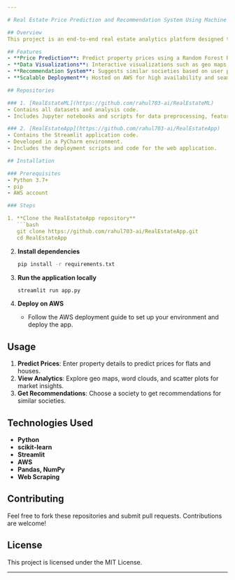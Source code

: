 ```yaml
---

# Real Estate Price Prediction and Recommendation System Using Machine Learning

## Overview
This project is an end-to-end real estate analytics platform designed to predict property prices and provide recommendations. It uses machine learning algorithms to deliver accurate price predictions and leverages AWS for deployment, ensuring scalability and reliability. The platform includes interactive visualizations and a recommendation system to enhance user experience.

## Features
- **Price Prediction**: Predict property prices using a Random Forest Regressor model with a 90% R² score.
- **Data Visualizations**: Interactive visualizations such as geo maps, amenities word clouds, and scatter plots.
- **Recommendation System**: Suggests similar societies based on user preferences using cosine similarity.
- **Scalable Deployment**: Hosted on AWS for high availability and seamless performance.

## Repositories

### 1. [RealEstateML](https://github.com/rahul703-ai/RealEstateML)
- Contains all datasets and analysis code.
- Includes Jupyter notebooks and scripts for data preprocessing, feature engineering, and model development.

### 2. [RealEstateApp](https://github.com/rahul703-ai/RealEstateApp)
- Contains the Streamlit application code.
- Developed in a PyCharm environment.
- Includes the deployment scripts and code for the web application.

## Installation

### Prerequisites
- Python 3.7+
- pip
- AWS account

### Steps

1. **Clone the RealEstateApp repository**
   ```bash
   git clone https://github.com/rahul703-ai/RealEstateApp.git
   cd RealEstateApp
   ```

2. **Install dependencies**
   ```bash
   pip install -r requirements.txt
   ```

3. **Run the application locally**
   ```bash
   streamlit run app.py
   ```

4. **Deploy on AWS**
   - Follow the AWS deployment guide to set up your environment and deploy the app.

## Usage
1. **Predict Prices**: Enter property details to predict prices for flats and houses.
2. **View Analytics**: Explore geo maps, word clouds, and scatter plots for market insights.
3. **Get Recommendations**: Choose a society to get recommendations for similar societies.

## Technologies Used
- **Python**
- **scikit-learn**
- **Streamlit**
- **AWS**
- **Pandas, NumPy**
- **Web Scraping**

## Contributing
Feel free to fork these repositories and submit pull requests. Contributions are welcome!

## License
This project is licensed under the MIT License.

---
```

